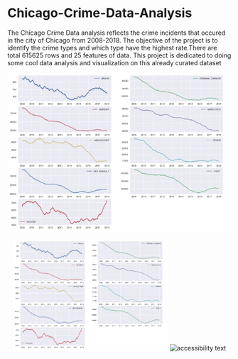 # Chicago-Crime-Data-Analysis

The Chicago Crime Data analysis reflects the crime incidents that occured in the city of Chicago from 2008-2018. The objective of the project is to identify the crime types and which type have the highest rate.There are total 615625 rows and 25 features of data.
This project is dedicated to doing some cool data analysis and visualization on this already curated dataset

![Alt text](https://github.com/Shringa13/Chicago-Crime-Data-Analysis/blob/master/images/All_Crimes.JPG)


<p align="center">
  <img src="https://github.com/Shringa13/Chicago-Crime-Data-Analysis/blob/master/images/All_Crimes.JPG" width="350" title="hover text">
  <img src="yhttps://github.com/Shringa13/Chicago-Crime-Data-Analysis/blob/master/images/All_Crimes.JPG" width="350" alt="accessibility text">
</p>
